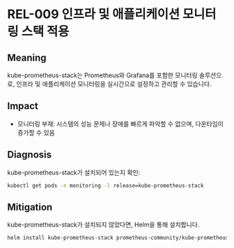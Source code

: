# REL-009 인프라 및 애플리케이션 모니터링 스택 적용

## Meaning
kube-prometheus-stack는 Prometheus와 Grafana를 포함한 모니터링 솔루션으로, 인프라 및 애플리케이션 모니터링을 실시간으로 설정하고 관리할 수 있습니다.

## Impact
- 모니터링 부재: 시스템의 성능 문제나 장애를 빠르게 파악할 수 없으며, 다운타임이 증가할 수 있음

## Diagnosis
kube-prometheus-stack가 설치되어 있는지 확인:

```bash
kubectl get pods -n monitoring -l release=kube-prometheus-stack
```

## Mitigation
kube-prometheus-stack가 설치되지 않았다면, Helm을 통해 설치합니다.

```bash
helm install kube-prometheus-stack prometheus-community/kube-prometheus-stack
```
